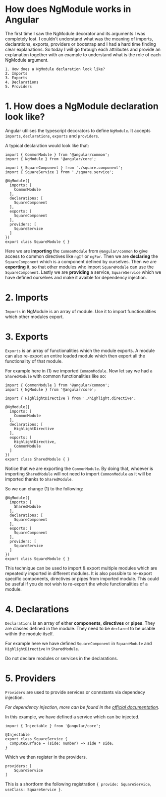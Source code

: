 # How does NgModule works in Angular

The first time I saw the NgModule decorator and its arguments I was completely lost. 
I couldn't understand what was the meaning of imports, declarations, exports, providers or bootstrap and I had a hard time finding clear explanations. 
So today I will go through each attributes and provide an explanation together with an example to understand what is the role of each NgModule argument.

```
1. How does a NgModule declaration look like?
2. Imports
3. Exports
4. Declarations
5. Providers
```

# 1. How does a NgModule declaration look like?

Angular utilises the typescript decorators to define `NgModule`.
It accepts `imports`, `declarations`, `exports` and `providers`.

A typical declaration would look like that:

```
import { CommonModule } from '@angular/common';
import { NgModule } from '@angular/core';

import { SquareComponent } from './square.component';
import { SquareService } from './square.service';

@NgModule({
  imports: [
    CommonModule
  ],
  declarations: [
    SquareComponent
  ],
  exports: [
    SquareComponent
  ],
  providers: [
    SquareService
  ]
})
export class SquareModule { }
```

Here we are __importing__ the `CommonModule` from `@angular/common` to give access to common directives like `ngIf` or `ngFor`.
Then we are __declaring__ the `SquareComponent` which is a component defined by ourselves.
Then we are __exporting__ it, so that other modules who import `SquareModule` can use the `SquareComponent`.
Lastly we are __providing__ a service, `SquareService` which we have defined ourselves and make it avaible for dependency injection. 

# 2. Imports

`Imports` in NgModule is an array of module. Use it to import functionalities which other modules export.

# 3. Exports

`Exports` is an array of functionalities which the module exports.
A module can also re-export an entire loaded module which then export all the functionality of that module.

For example here in (1) we imported `CommonModule`. Now let say we had a `SharedModule` with common functionalities like so:

```
import { CommonModule } from '@angular/common';
import { NgModule } from '@angular/core';

import { HighlightDirective } from './highlight.directive';

@NgModule({
  imports: [
    CommonModule
  ],
  declarations: [
    HighlightDirective
  ],
  exports: [
    HighlightDirective,
    CommonModule
  ]
})
export class SharedModule { }
```

Notice that we are exporting the `CommonModule`. By doing that, whoever is importing `SharedModule` will not need to import `CommonModule` as it will be imported thanks to `SharedModule`.

So we can change (1) to the following:

```
@NgModule({
  imports: [
    SharedModule
  ],
  declarations: [
    SquareComponent
  ],
  exports: [
    SquareComponent
  ],
  providers: [
    SquareService
  ]
})
export class SquareModule { }
```

This technique can be used to import & export multiple modules which are repeatedly imported in different modules.
It is also possible to re-export specific components, directives or pipes from imported module. This could be useful if you do not wish to re-export the whole functionalities of a module.

# 4. Declarations

`Declarations` is an array of either __components__, __directives__ or __pipes__.
They are classes defined in the module. They need to be `declared` to be usable within the module itself.

For example here we have defined `SquareComponent` in `SquareModule` and `HighlightDirective` in `SharedModule`.

Do not declare modules or services in the declarations.

# 5. Providers

`Providers` are used to provide services or connstants via dependecy injection.

_For dependency injection, more can be found in the [official documentation](https://angular.io/docs/ts/latest/guide/dependency-injection.html#!#register-providers-ngmodule)._

In this example, we have defined a service which can be injected.

```
import { Injectable } from '@angular/core';

@Injectable
export class SquareService {
  computeSurface = (side: number) => side * side;
}
```

Which we then register in the providers.

```
providers: [
    SquareService
]
```

This is a shortform the following registration `{ provide: SquareService, useClass: SquareService }`.